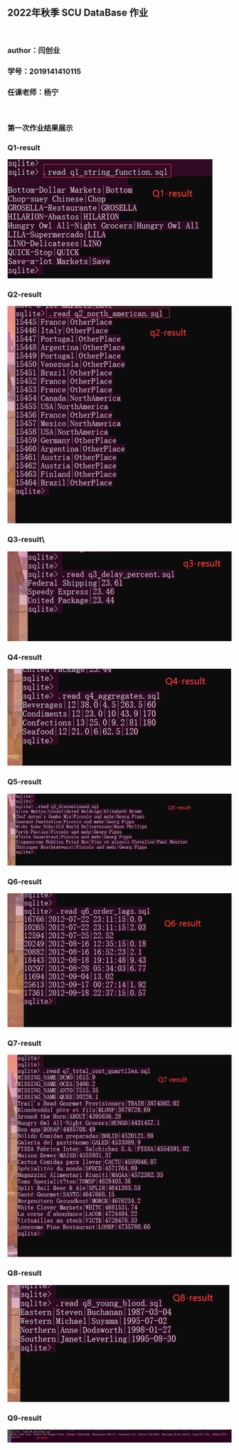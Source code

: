 ## 2022年秋季 SCU DataBase 作业
<br>  

### author：**闫创业**
### 学号：2019141410115
### 任课老师：杨宁
<br>

### 第一次作业结果展示
### **Q1-result**
![img](./results/q1.png)
### **Q2-result**
![img](./results/q2.png)
### **Q3-result**\
![img](./results/q3.png)
### **Q4-result**
![img](./results/q4.png)
### **Q5-result**
![img](./results/q5.png)
### **Q6-result**
![img](./results/q6.png)
### **Q7-result**
![img](./results/q7.png)
### **Q8-result**
![img](./results/q8.png)
### **Q9-result**
![img](./results/q9.png)